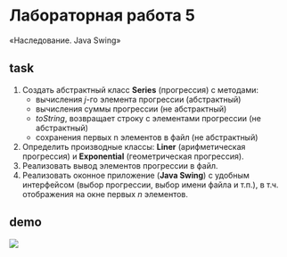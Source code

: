 # Лабораторная работа 5

«Наследование. Java Swing»

## task

1. Создать абстрактный класс **Series** (прогрессия) с методами:
   * вычисления _j_-го элемента прогрессии (абстрактный)
   * вычисления суммы прогрессии (не абстрактный)
   * _toString_, возвращает строку с элементами прогрессии (не абстрактный)
   * сохранения первых n элементов в файл (не абстрактный)
2. Определить производные классы: **Liner** (арифметическая прогрессия) и
   **Exponential** (геометрическая прогрессия).
3. Реализовать вывод элементов прогрессии в файл.
4. Реализовать оконное приложение (**Java Swing**) с удобным интерфейсом (выбор
   прогрессии, выбор имени файла и т.п.), в т.ч. отображения на окне первых _n_
   элементов.

## demo

<img src="http://res.cloudinary.com/dzsjwgjii/image/upload/v1486811648/javas3lab5.png"/>

